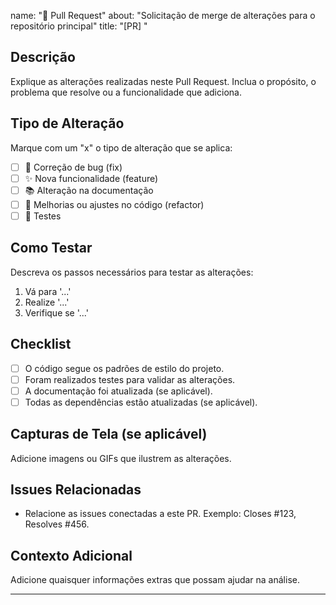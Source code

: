 name: "🔄 Pull Request"
about: "Solicitação de merge de alterações para o repositório principal"
title: "[PR] "

## Descrição
Explique as alterações realizadas neste Pull Request. Inclua o propósito, o problema que resolve ou a funcionalidade que adiciona.

## Tipo de Alteração
Marque com um "x" o tipo de alteração que se aplica:
- [ ] 🐛 Correção de bug (fix)
- [ ] ✨ Nova funcionalidade (feature)
- [ ] 📚 Alteração na documentação
- [ ] 🔧 Melhorias ou ajustes no código (refactor)
- [ ] 🚨 Testes

## Como Testar
Descreva os passos necessários para testar as alterações:
1. Vá para '...'
2. Realize '...'
3. Verifique se '...'

## Checklist
- [ ] O código segue os padrões de estilo do projeto.
- [ ] Foram realizados testes para validar as alterações.
- [ ] A documentação foi atualizada (se aplicável).
- [ ] Todas as dependências estão atualizadas (se aplicável).

## Capturas de Tela (se aplicável)
Adicione imagens ou GIFs que ilustrem as alterações.

## Issues Relacionadas
- Relacione as issues conectadas a este PR. Exemplo: Closes #123, Resolves #456.

## Contexto Adicional
Adicione quaisquer informações extras que possam ajudar na análise.

---
